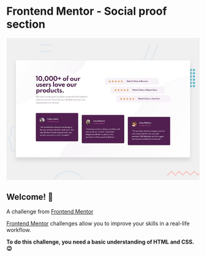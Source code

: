 # Frontend Mentor - Social proof section

![Design preview for the Social proof section coding challenge](./design/desktop-preview.jpg)

## Welcome! 👋

A challenge from [Frontend Mentor](https://www.frontendmentor.io) 

[Frontend Mentor](https://www.frontendmentor.io) challenges allow you to improve your skills in a real-life workflow.

**To do this challenge, you need a basic understanding of HTML and CSS. 😉**

